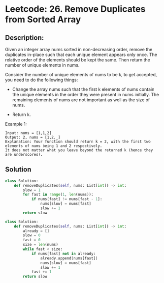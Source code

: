 # Leetcode: 26. Remove Duplicates from Sorted Array

## Description:
Given an integer array nums sorted in non-decreasing order, remove the duplicates in-place such that each unique element appears only once. The relative order of the elements should be kept the same. Then return the number of unique elements in nums.

Consider the number of unique elements of nums to be k, to get accepted, you need to do the following things:

* Change the array nums such that the first k elements of nums contain the unique elements in the order they were present in nums initially. The remaining elements of nums are not important as well as the size of nums.

* Return k.

Example 1:

```
Input: nums = [1,1,2]
Output: 2, nums = [1,2,_]
Explanation: Your function should return k = 2, with the first two elements of nums being 1 and 2 respectively.
It does not matter what you leave beyond the returned k (hence they are underscores).
```

## Solution

```py
class Solution:
    def removeDuplicates(self, nums: List[int]) -> int:
        slow = 1
        for fast in range(1, len(nums)):
            if nums[fast] != nums[fast - 1]:
                nums[slow] = nums[fast]
                slow += 1
        return slow
```

```py
class Solution:
    def removeDuplicates(self, nums: List[int]) -> int:
        already = []
        slow = 0
        fast = 0
        size = len(nums)
        while fast < size:
            if nums[fast] not in already:
                already.append(nums[fast])
                nums[slow] = nums[fast]
                slow += 1
            fast += 1
        return slow
```


